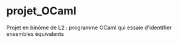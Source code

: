 # projet_OCaml
Projet en binôme de L2 : programme OCaml qui essaie d'identifier ensembles équivalents
